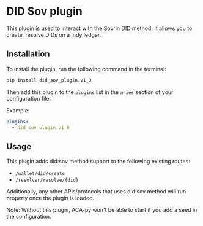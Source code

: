 # DID Sov plugin
This plugin is used to interact with the Sovrin DID method. It allows you to create, resolve DIDs on a Indy ledger.

## Installation
To install the plugin, run the following command in the terminal:
```bash
pip install did_sov_plugin.v1_0
```
Then add this plugin to the `plugins` list in the `aries` section of your configuration file.

Example:
```yaml
plugins:
  - did_sov_plugin.v1_0
```

## Usage
This plugin adds did:sov method support to the following existing routes:
- `/wallet/did/create`
- `/resolver/resolve/{did}`

Additionally, any other APIs/protocols that uses did:sov method will run properly once the plugin is loaded.

Note: Without this plugin, ACA-py won't be able to start if you add a seed in the configuration.